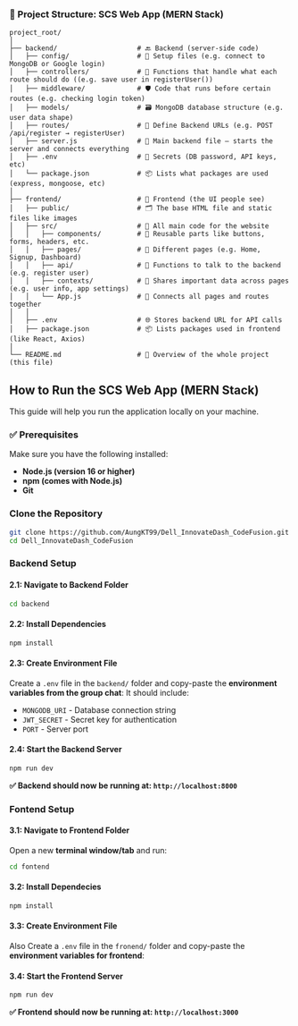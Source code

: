 ### 📁 Project Structure: SCS Web App (MERN Stack)
```
project_root/
│
├── backend/                    # 🔙 Backend (server-side code)
│   ├── config/                 # 📡 Setup files (e.g. connect to MongoDB or Google login)
│   ├── controllers/            # 🧠 Functions that handle what each route should do ((e.g. save user in registerUser())
│   ├── middleware/             # 🛡 Code that runs before certain routes (e.g. checking login token)
│   ├── models/                 # 🗃 MongoDB database structure (e.g. user data shape)
│   ├── routes/                 # 🚏 Define Backend URLs (e.g. POST /api/register → registerUser)
│   ├── server.js               # 🚀 Main backend file — starts the server and connects everything
│   ├── .env                    # 🔐 Secrets (DB password, API keys, etc)
│   └── package.json            # 📦 Lists what packages are used (express, mongoose, etc)
│
├── frontend/                   # 🎨 Frontend (the UI people see)
│   ├── public/                 # 🗂 The base HTML file and static files like images
│   ├── src/                    # 📁 All main code for the website
│   │   ├── components/         # 🧩 Reusable parts like buttons, forms, headers, etc.
│   │   ├── pages/              # 📄 Different pages (e.g. Home, Signup, Dashboard)
│   │   ├── api/                # 🔌 Functions to talk to the backend (e.g. register user)
│   │   ├── contexts/           # 🧠 Shares important data across pages (e.g. user info, app settings)
│   │   └── App.js              # 🧠 Connects all pages and routes together
│   │
│   ├── .env                    # 🌐 Stores backend URL for API calls
│   ├── package.json            # 📦 Lists packages used in frontend (like React, Axios)
│
└── README.md                   # 📘 Overview of the whole project (this file)
```

## How to Run the SCS Web App (MERN Stack)
This guide will help you run the application locally on your machine. <br>
### ✅ Prerequisites

Make sure you have the following installed:

- **Node.js (version 16 or higher)** 
- **npm (comes with Node.js)**
- **Git**

### Clone the Repository
```bash
git clone https://github.com/AungKT99/Dell_InnovateDash_CodeFusion.git
cd Dell_InnovateDash_CodeFusion
```


### Backend Setup
#### 2.1: Navigate to Backend Folder
```bash
cd backend
```

#### 2.2: Install Dependencies
```bash
npm install
```

#### 2.3: Create Environment File
Create a ```.env``` file in the ```backend/``` folder and copy-paste the **environment variables from the group chat**:
It should include:

- ```MONGODB_URI``` - Database connection string
- ```JWT_SECRET``` - Secret key for authentication
- ```PORT``` - Server port 

#### 2.4: Start the Backend Server
```bash
npm run dev
```
**✅ Backend should now be running at: ```http://localhost:8000```**


### Fontend Setup
#### 3.1: Navigate to Frontend Folder
Open a new **terminal window/tab** and run:
```bash
cd fontend
```

#### 3.2: Install Dependecies
```bash
npm install
```
#### 3.3: Create Environment File
Also Create a ```.env``` file in the ```fronend/``` folder and copy-paste the **environment variables for frontend**:

#### 3.4: Start the Frontend Server
```bash
npm run dev
```

**✅ Frontend should now be running at: ```http://localhost:3000```**
